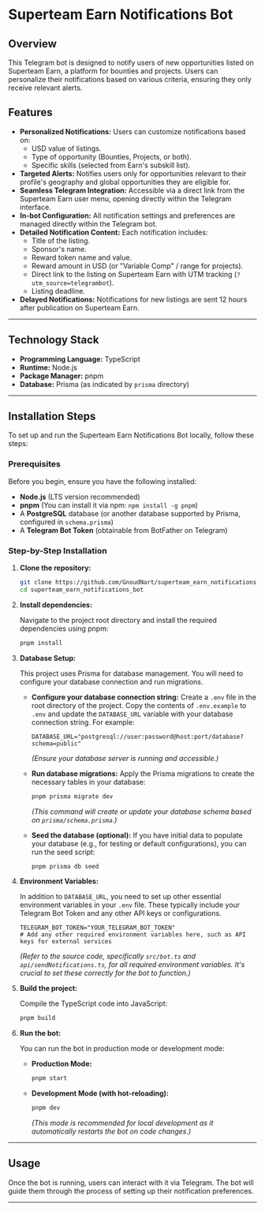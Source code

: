 # Superteam Earn Notifications Bot

## Overview

This Telegram bot is designed to notify users of new opportunities listed on Superteam Earn, a platform for bounties and projects. Users can personalize their notifications based on various criteria, ensuring they only receive relevant alerts.

## Features

* **Personalized Notifications:** Users can customize notifications based on:
    * USD value of listings.
    * Type of opportunity (Bounties, Projects, or both).
    * Specific skills (selected from Earn's subskill list).
* **Targeted Alerts:** Notifies users only for opportunities relevant to their profile's geography and global opportunities they are eligible for.
* **Seamless Telegram Integration:** Accessible via a direct link from the Superteam Earn user menu, opening directly within the Telegram interface.
* **In-bot Configuration:** All notification settings and preferences are managed directly within the Telegram bot.
* **Detailed Notification Content:** Each notification includes:
    * Title of the listing.
    * Sponsor's name.
    * Reward token name and value.
    * Reward amount in USD (or "Variable Comp" / range for projects).
    * Direct link to the listing on Superteam Earn with UTM tracking (`?utm_source=telegrambot`).
    * Listing deadline.
* **Delayed Notifications:** Notifications for new listings are sent 12 hours after publication on Superteam Earn.

---

## Technology Stack

* **Programming Language:** TypeScript
* **Runtime:** Node.js
* **Package Manager:** pnpm
* **Database:** Prisma (as indicated by `prisma` directory)

---

## Installation Steps

To set up and run the Superteam Earn Notifications Bot locally, follow these steps:

### Prerequisites

Before you begin, ensure you have the following installed:

* **Node.js** (LTS version recommended)
* **pnpm** (You can install it via npm: `npm install -g pnpm`)
* A **PostgreSQL** database (or another database supported by Prisma, configured in `schema.prisma`)
* A **Telegram Bot Token** (obtainable from BotFather on Telegram)

### Step-by-Step Installation

1.  **Clone the repository:**

    ```bash
    git clone https://github.com/GnoudNart/superteam_earn_notifications_bot
    cd superteam_earn_notifications_bot
    ```

2.  **Install dependencies:**

    Navigate to the project root directory and install the required dependencies using pnpm:

    ```bash
    pnpm install
    ```

3.  **Database Setup:**

    This project uses Prisma for database management. You will need to configure your database connection and run migrations.

    * **Configure your database connection string:** Create a `.env` file in the root directory of the project. Copy the contents of `.env.example` to `.env` and update the `DATABASE_URL` variable with your database connection string. For example:

        ```
        DATABASE_URL="postgresql://user:password@host:port/database?schema=public"
        ```

      *(Ensure your database server is running and accessible.)*

    * **Run database migrations:** Apply the Prisma migrations to create the necessary tables in your database:

        ```bash
        pnpm prisma migrate dev
        ```

      *(This command will create or update your database schema based on `prisma/schema.prisma`.)*

    * **Seed the database (optional):** If you have initial data to populate your database (e.g., for testing or default configurations), you can run the seed script:

        ```bash
        pnpm prisma db seed
        ```

4.  **Environment Variables:**

    In addition to `DATABASE_URL`, you need to set up other essential environment variables in your `.env` file. These typically include your Telegram Bot Token and any other API keys or configurations.

    ```
    TELEGRAM_BOT_TOKEN="YOUR_TELEGRAM_BOT_TOKEN"
    # Add any other required environment variables here, such as API keys for external services
    ```

    *(Refer to the source code, specifically `src/bot.ts` and `api/sendNotifications.ts`, for all required environment variables. It's crucial to set these correctly for the bot to function.)*

5.  **Build the project:**

    Compile the TypeScript code into JavaScript:

    ```bash
    pnpm build
    ```

6.  **Run the bot:**

    You can run the bot in production mode or development mode:

    * **Production Mode:**

        ```bash
        pnpm start
        ```

    * **Development Mode (with hot-reloading):**

        ```bash
        pnpm dev
        ```

      *(This mode is recommended for local development as it automatically restarts the bot on code changes.)*

---

## Usage

Once the bot is running, users can interact with it via Telegram. The bot will guide them through the process of setting up their notification preferences.

---
